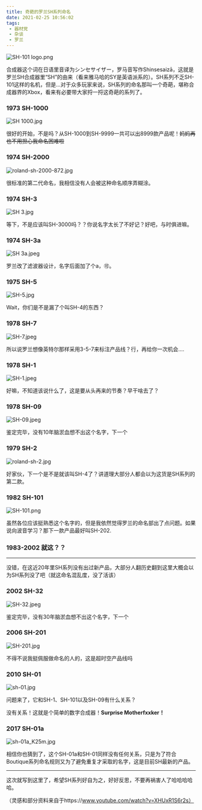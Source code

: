 ```yaml
---
title: 奇葩的罗兰SH系列命名
date: 2021-02-25 10:56:02
tags:
 - 器材党
 - 杂谈
 - 罗兰
---
```


![SH-101 logo.png](https://i.loli.net/2021/02/25/T1F5ARQJxhVDnP9.png)

合成器这个词在日语里音译为シンセサイザー，罗马音写作Shinsesaizā，这就是罗兰SH合成器里“SH”的由来（看来雅马哈的SY是英语派系的）。SH系列不乏SH-101这样的名机，但是...对于众多玩家来说，SH系列的命名那叫一个奇葩，堪称合成器界的Xbox，看来有必要带大家捋一捋这奇葩的系列了。

<!--more-->

### **1973 SH-1000**

![SH 1000.jpg](https://i.loli.net/2021/02/25/7CjERY5Agboxdh1.jpg)

很好的开始，不是吗？从SH-1000到SH-9999一共可以出8999款产品呢！~~妈妈再也不用担心我命名困难啦~~

### **1974 SH-2000**

![roland-sh-2000-872.jpg](https://i.loli.net/2021/02/25/PSHIAExq2hY819Q.jpg)

很标准的第二代命名，我相信没有人会被这种命名顺序弄糊涂。

### **1974 SH-3**

![SH 3.jpg](https://i.loli.net/2021/02/25/DqU42GrHd8FlNiS.jpg)

等下，不是应该叫SH-3000吗？？你说名字太长了不好记？好吧，与时俱进嘛。

### **1974 SH-3a**

![SH 3a.jpeg](https://i.loli.net/2021/02/25/Pb6YUVEzyNARXop.jpg)

罗兰改了滤波器设计，名字后面加了个a，🉑️。

### **1975 SH-5**

![SH-5.jpg](https://i.loli.net/2021/02/25/fujEJB1Dq4k6phL.jpg)

Wait，你们是不是漏了个叫SH-4的东西？

### **1978 SH-7**

![SH-7.jpeg](https://i.loli.net/2021/02/25/aWAyZPliU8Igps2.jpg)

所以说罗兰想像英特尔那样采用3-5-7来标注产品线？行，再给你一次机会....

### **1978 SH-1**

![SH-1.jpeg](https://i.loli.net/2021/02/25/XOzBH3n25eKJYbM.jpg)

好嘛，不知道该说什么了，这是要从头再来的节奏？早干啥去了？

### **1978 SH-09**

![SH-09.jpeg](https://i.loli.net/2021/02/25/kY2q6jInAQwVfBm.jpg)

鉴定完毕，没有10年脑淤血想不出这个名字，下一个

### **1979 SH-2**

![roland-sh-2.jpg](https://i.loli.net/2021/02/25/1nc9eOmv3NlZyG6.jpg)

好家伙，下一个是不是就该叫SH-4了？讲道理大部分人都会以为这货是SH系列的第二款。

### **1982 SH-101**

![SH-101.png](https://i.loli.net/2021/02/25/vVaTh7fZnbzXo6P.png)

虽然各位应该挺熟悉这个名字的，但是我依然觉得罗兰的命名部出了点问题。如果说向波音学习？那下一款产品最好叫SH-202.

### **1983-2002** **就这？？**

------

没错，在这近20年里SH系列没有出过新产品，大部分人翻历史翻到这里大概会以为SH系列没了吧（就这命名混乱度，没了活该）

### **2002 SH-32**

![SH-32.jpeg](https://i.loli.net/2021/02/25/CWb3J7s4GByOND8.jpg)

鉴定完毕，没有30年脑淤血想不出这个名字，下一个

### **2006 SH-201**

![SH-201.jpg](https://i.loli.net/2021/02/25/oA6czIQb4rt52qg.jpg)

不得不说我挺佩服做命名的人的，这是超时空产品线吗

### **2010 SH-01**

![sh-01.jpg](https://i.loli.net/2021/02/25/3cYtEmkxqN8u6sA.jpg)

问题来了，它和SH-1、SH-101以及SH-09有什么关系？

没有关系！这就是个简单的数字合成器！**Surprise Motherfxxker！**

### **2017 SH-01a**

![sh-01a_K25m.jpg](https://i.loli.net/2021/02/25/KQZJXAsHM9pDEuO.jpg)

相信你也猜到了，这个SH-01a和SH-01同样没有任何关系，只是为了符合Boutique系列命名规则又为了避免重复才采取的名字，这是目前SH最新的产品。

------

这次就写到这里了，希望SH系列好自为之，好好反思，不要再祸害人了哈哈哈哈哈。

（灵感和部分资料来自于https://www.youtube.com/watch?v=XHUxR1S6r2s）